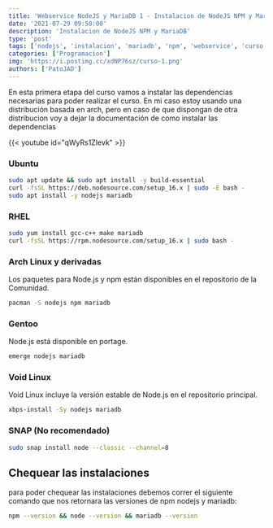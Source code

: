 ```yaml
---
title: 'Webservice NodeJS y MariaDB 1 - Instalacion de NodeJS NPM y MariaDB'
date: '2021-07-29 09:50:00'
description: 'Instalacion de NodeJS NPM y MariaDB'
type: 'post'
tags: ['nodejs', 'instalacion', 'mariadb', 'npm', 'webservice', 'curso']
categories: ['Programacion']
img: 'https://i.postimg.cc/xdNP76sz/curso-1.png'
authors: ['PatoJAD']
---
```


En esta primera etapa del curso vamos a instalar las dependencias necesarias para poder realizar el curso. En mi caso estoy usando una distribución basada en arch, pero en caso de que dispongan de otra distribucion voy a dejar la documentación de como instalar las dependencias

{{< youtube id="qWyRs1Zlevk" >}}

### Ubuntu

```bash
sudo apt update && sudo apt install -y build-essential
curl -fsSL https://deb.nodesource.com/setup_16.x | sudo -E bash -
sudo apt install -y nodejs mariadb
```

### RHEL

```bash
sudo yum install gcc-c++ make mariadb
curl -fsSL https://rpm.nodesource.com/setup_16.x | sudo bash -
```

### Arch Linux y derivadas

Los paquetes para Node.js y npm están disponibles en el repositorio de la Comunidad.

```bash
pacman -S nodejs npm mariadb
```

### Gentoo

Node.js está disponible en portage.

```bash
emerge nodejs mariadb
```

### Void Linux

Void Linux incluye la versión estable de Node.js en el repositorio principal.

```bash
xbps-install -Sy nodejs mariadb
```

### SNAP (No recomendado)

```bash
sudo snap install node --classic --channel=8
```

## Chequear las instalaciones

para poder chequear las instalaciones debemos correr el siguiente comando que nos retornara las versiones de npm nodejs y mariadb:

```bash
npm --version && node --version && mariadb --version
```
